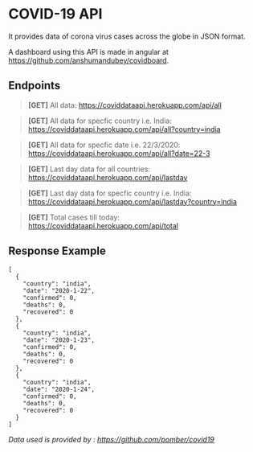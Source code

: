 # COVID-19 API

It provides data of corona virus cases across the globe in JSON format.

A dashboard using this API is made in angular at https://github.com/anshumandubey/covidboard.

## Endpoints

> **[GET]** All data: https://coviddataapi.herokuapp.com/api/all

> **[GET]** All data for specfic country i.e. India: https://coviddataapi.herokuapp.com/api/all?country=india

> **[GET]** All data for specfic date i.e. 22/3/2020: https://coviddataapi.herokuapp.com/api/all?date=22-3

> **[GET]** Last day data for all countries: https://coviddataapi.herokuapp.com/api/lastday

> **[GET]** Last day data for specfic country i.e. India: https://coviddataapi.herokuapp.com/api/lastday?country=india

> **[GET]** Total cases till today: https://coviddataapi.herokuapp.com/api/total

## Response Example

```
[
  {
    "country": "india",
    "date": "2020-1-22",
    "confirmed": 0,
    "deaths": 0,
    "recovered": 0
  },
  {
    "country": "india",
    "date": "2020-1-23",
    "confirmed": 0,
    "deaths": 0,
    "recovered": 0
  },
  {
    "country": "india",
    "date": "2020-1-24",
    "confirmed": 0,
    "deaths": 0,
    "recovered": 0
  }
]
```
  
_Data used is provided by : https://github.com/pomber/covid19_
